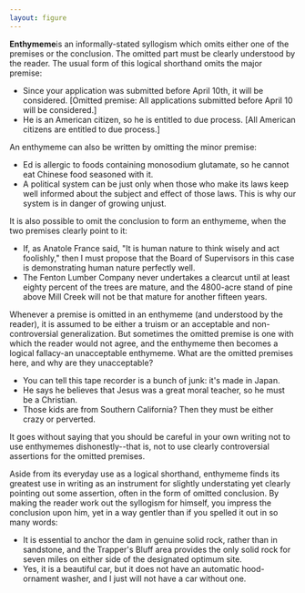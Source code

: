 ```yaml
---
layout: figure
---
```


**Enthymeme**is an informally-stated syllogism which omits either one of the premises or the conclusion. The omitted part must be clearly understood by the reader. The usual form of this logical shorthand omits the major premise:

 - Since your application was submitted before April 10th, it will be considered. [Omitted premise: All applications submitted before April 10 will be considered.]
 - He is an American citizen, so he is entitled to due process. [All American citizens are entitled to due process.]
 
An enthymeme can also be written by omitting the minor premise:

 - Ed is allergic to foods containing monosodium glutamate, so he cannot eat Chinese food seasoned with it.
 - A political system can be just only when those who make its laws keep well informed about the subject and effect of those laws. This is why our system is in danger of growing unjust.
 
It is also possible to omit the conclusion to form an enthymeme, when the two premises clearly point to it:

 - If, as Anatole France said, "It is human nature to think wisely and act foolishly," then I must propose that the Board of Supervisors in this case is demonstrating human nature perfectly well.
 - The Fenton Lumber Company never undertakes a clearcut until at least eighty percent of the trees are mature, and the 4800-acre stand of pine above Mill Creek will not be that mature for another fifteen years.
 
Whenever a premise is omitted in an enthymeme (and understood by the reader), it is assumed to be either a truism or an acceptable and non-controversial generalization. But sometimes the omitted premise is one with which the reader would not agree, and the enthymeme then becomes a logical fallacy-an unacceptable enthymeme. What are the omitted premises here, and why are they unacceptable?

 - You can tell this tape recorder is a bunch of junk: it's made in Japan.
 - He says he believes that Jesus was a great moral teacher, so he must be a Christian.
 - Those kids are from Southern California? Then they must be either crazy or perverted.
 
It goes without saying that you should be careful in your own writing not to use enthymemes dishonestly--that is, not to use clearly controversial assertions for the omitted premises.

Aside from its everyday use as a logical shorthand, enthymeme finds its greatest use in writing as an instrument for slightly understating yet clearly pointing out some assertion, often in the form of omitted conclusion. By making the reader work out the syllogism for himself, you impress the conclusion upon him, yet in a way gentler than if you spelled it out in so many words:

 - It is essential to anchor the dam in genuine solid rock, rather than in sandstone, and the Trapper's Bluff area provides the only solid rock for seven miles on either side of the designated optimum site.
 - Yes, it is a beautiful car, but it does not have an automatic hood-ornament washer, and I just will not have a car without one.